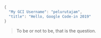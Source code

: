 ```java
{
  "My GCI Username": "pelurutajam",
  "title": "Hello, Google Code-in 2019"
}
```
> To be or not to be, that is the question.
